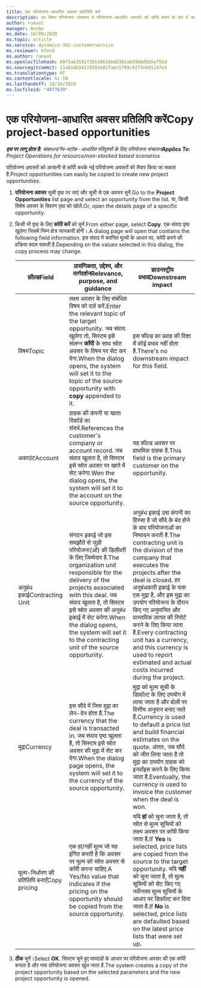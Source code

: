 ```yaml
---
title: एक परियोजना-आधारित अवसर प्रतिलिपि करें
description: यह विषय परियोजना संचालन में परियोजना-आधारित अवसरों को कॉपी करने के बारे में जानकारी प्रदान करता है.
author: rumant
manager: Annbe
ms.date: 10/09/2020
ms.topic: article
ms.service: dynamics-365-customerservice
ms.reviewer: kfend
ms.author: rumant
ms.openlocfilehash: 89f5a63581f36b30634bdd302a6d360d6b5e75bd
ms.sourcegitcommit: 11a61db54119503e82faec5f99c4273e8d1247e5
ms.translationtype: HT
ms.contentlocale: hi-IN
ms.lasthandoff: 10/16/2020
ms.locfileid: "4077639"
---
```

# <a name="copy-project-based-opportunities"></a><span data-ttu-id="f1756-103">एक परियोजना-आधारित अवसर प्रतिलिपि करें</span><span class="sxs-lookup"><span data-stu-id="f1756-103">Copy project-based opportunities</span></span>

<span data-ttu-id="f1756-104">_**इस पर लागू होता है:** संसाधन/गैर-स्टॉक -आधारित परिदृश्यों के लिए परियोजना संचालन_</span><span class="sxs-lookup"><span data-stu-id="f1756-104">_**Applies To:** Project Operations for resource/non-stocked based scenarios_</span></span>


<span data-ttu-id="f1756-105">परियोजना अवसरों को आसानी से कॉपी करके नई परियोजना अवसरों को तैयार किया जा सकता है.</span><span class="sxs-lookup"><span data-stu-id="f1756-105">Project opportunities can easily be copied to create new project opportunities.</span></span> 

1. <span data-ttu-id="f1756-106">**परियोजना अवसर** सूची पृष्ठ पर जाएं और सूची से एक अवसर चुनें.</span><span class="sxs-lookup"><span data-stu-id="f1756-106">Go to the **Project Opportunities** list page and select an opportunity from the list.</span></span> <span data-ttu-id="f1756-107">या, किसी विशेष अवसर के विवरण पृष्ठ को खोलें.</span><span class="sxs-lookup"><span data-stu-id="f1756-107">Or, open the details page of a specific opportunity.</span></span> 
2. <span data-ttu-id="f1756-108">किसी भी पृष्ठ के लिए **कॉपी करें** को चुनें.</span><span class="sxs-lookup"><span data-stu-id="f1756-108">From either page, select **Copy**.</span></span> <span data-ttu-id="f1756-109">एक संवाद पृष्ठ खुलेगा जिसमें निम्न क्षेत्र जानकारी होगी।.</span><span class="sxs-lookup"><span data-stu-id="f1756-109">A dialog page will open that contains the following field information.</span></span> <span data-ttu-id="f1756-110">इस संवाद में चयनित मूल्यों के आधार पर, कॉपी करने की प्रक्रिया बदल सकती है.</span><span class="sxs-lookup"><span data-stu-id="f1756-110">Depending on the values selected in this dialog, the copy process may change.</span></span>

    | <span data-ttu-id="f1756-111">**फ़ील्ड**</span><span class="sxs-lookup"><span data-stu-id="f1756-111">**Field**</span></span> | <span data-ttu-id="f1756-112">**प्रासंगिकता, उद्देश्य, और मार्गदर्शन**</span><span class="sxs-lookup"><span data-stu-id="f1756-112">**Relevance, purpose, and guidance**</span></span> | <span data-ttu-id="f1756-113">**डाउनस्ट्रीम प्रभाव**</span><span class="sxs-lookup"><span data-stu-id="f1756-113">**Downstream impact**</span></span> |
    | --- | --- | --- |
    | <span data-ttu-id="f1756-114">विषय</span><span class="sxs-lookup"><span data-stu-id="f1756-114">Topic</span></span> | <span data-ttu-id="f1756-115">लक्ष्य अवसर के लिए संबंधित विषय को दर्ज़ करें.</span><span class="sxs-lookup"><span data-stu-id="f1756-115">Enter the relevant topic of the target opportunity.</span></span> <span data-ttu-id="f1756-116">जब संवाद खुलेगा तो, सिस्टम इसे संलग्न **कॉपी** के साथ स्रोत अवसर के विषय पर सेट कर देगा.</span><span class="sxs-lookup"><span data-stu-id="f1756-116">When the dialog opens, the system will set it to the topic of the source opportunity with **copy** appended to it.</span></span> | <span data-ttu-id="f1756-117">इस फील्ड का प्रवाह की दिशा में कोई प्रभाव नहीं होता है.</span><span class="sxs-lookup"><span data-stu-id="f1756-117">There's no downstream impact for this field.</span></span> |
    | <span data-ttu-id="f1756-118">अकाउंट</span><span class="sxs-lookup"><span data-stu-id="f1756-118">Account</span></span> | <span data-ttu-id="f1756-119">ग्राहक की कंपनी या खाता रिकॉर्ड का संदर्भ.</span><span class="sxs-lookup"><span data-stu-id="f1756-119">References the customer's company or account record.</span></span> <span data-ttu-id="f1756-120">जब संवाद खुलता है, तो सिस्टम इसे स्रोत अवसर पर खाते में सेट करेगा.</span><span class="sxs-lookup"><span data-stu-id="f1756-120">Wen the dialog opens, the system will set it to the account on the source opportunity.</span></span> | <span data-ttu-id="f1756-121">यह फ़ील्ड अवसर पर प्राथमिक ग्राहक है.</span><span class="sxs-lookup"><span data-stu-id="f1756-121">This field is the primary customer on the opportunity.</span></span> |
    | <span data-ttu-id="f1756-122">अनुबंध इकाई</span><span class="sxs-lookup"><span data-stu-id="f1756-122">Contracting Unit</span></span> | <span data-ttu-id="f1756-123">संगठन इकाई जो इस समझौते से जुड़ी परियोजना(ओं) की डिलीवरी के लिए जिम्मेदार है.</span><span class="sxs-lookup"><span data-stu-id="f1756-123">The organization unit responsible for the delivery of the projects associated with this deal.</span></span> <span data-ttu-id="f1756-124">जब संवाद खुलता है, तो सिस्टम इसे स्रोत अवसर की अनुबंध इकाई में सेट करेगा.</span><span class="sxs-lookup"><span data-stu-id="f1756-124">When the dialog opens, the system will set it to the contracting unit of the source opportunity.</span></span> | <span data-ttu-id="f1756-125">अनुबंध इकाई उस कंपनी का हिस्सा है जो सौदे के बंद होने के बाद परियोजनाओं का निष्पादन करती है.</span><span class="sxs-lookup"><span data-stu-id="f1756-125">The contracting unit is the division of the company that executes the projects after the deal is closed.</span></span> <span data-ttu-id="f1756-126">हर अनुबंधकारी इकाई के पास एक मुद्रा है, और इस मुद्रा का उपयोग परियोजना के दौरान किए गए अनुमानित और वास्तविक लागत की रिपोर्ट करने के लिए किया जाता है.</span><span class="sxs-lookup"><span data-stu-id="f1756-126">Every contracting unit has a currency, and this currency is used to report estimated and actual costs incurred during the project.</span></span> |
    | <span data-ttu-id="f1756-127">मुद्रा</span><span class="sxs-lookup"><span data-stu-id="f1756-127">Currency</span></span> | <span data-ttu-id="f1756-128">इस सौदे में जिस मुद्रा का लेन-देन होता है.</span><span class="sxs-lookup"><span data-stu-id="f1756-128">The currency that the deal is transacted in.</span></span> <span data-ttu-id="f1756-129">जब संवाद पृष्ठ खुलता है, तो सिस्टम इसे स्रोत अवसर की मुद्रा में सेट कर देगा.</span><span class="sxs-lookup"><span data-stu-id="f1756-129">When the dialog page opens, the system will set it to the currency of the source opportunity.</span></span> | <span data-ttu-id="f1756-130">मुद्रा को मूल्य सूची के डिफ़ॉल्ट के लिए उपयोग में लाया जाता है और बोली पर वित्तीय अनुमान बनाए जाते हैं.</span><span class="sxs-lookup"><span data-stu-id="f1756-130">Currency is used to default a price list and build financial estimates on the quote.</span></span> <span data-ttu-id="f1756-131">अंततः, जब सौदे को जीत लिया जाता है तो मुद्रा का उपयोग ग्राहक को इनवॉइस करने के लिए किया जाता है.</span><span class="sxs-lookup"><span data-stu-id="f1756-131">Eventually, the currency is used to invoice the customer when the deal is won.</span></span> |
    | <span data-ttu-id="f1756-132">मूल्य-निर्धारण की प्रतिलिपि बनाएँ</span><span class="sxs-lookup"><span data-stu-id="f1756-132">Copy pricing</span></span> | <span data-ttu-id="f1756-133">एक हां/नहीं मूल्य जो यह इंगित करती है कि अवसर पर मूल्य को स्रोत अवसर से कॉपी करना चाहिए.</span><span class="sxs-lookup"><span data-stu-id="f1756-133">A Yes/No value that indicates if the pricing on the opportunity should be copied from the source opportunity.</span></span> | <span data-ttu-id="f1756-134">यदि **हां** को चुना जाता है, तो स्रोत से मूल्य सूचियों को लक्ष्य अवसर पर कॉपी किया जाता है.</span><span class="sxs-lookup"><span data-stu-id="f1756-134">If **Yes** is selected, price lists are copied from the source to the target opportunity.</span></span> <span data-ttu-id="f1756-135">यदि **नहीं** को चुना जाता है, तो मूल्य सूचियों को सेट किए गए नवीनतम मूल्य सूचियों के आधार पर डिफ़ॉल्ट कर दिया जाता है.</span><span class="sxs-lookup"><span data-stu-id="f1756-135">If **No** is selected, price lists are defaulted based on the latest price lists that were set up.</span></span> |

3. <span data-ttu-id="f1756-136">**ठीक** चुनें।</span><span class="sxs-lookup"><span data-stu-id="f1756-136">Select **OK**.</span></span> <span data-ttu-id="f1756-137">सिस्टम चुने हुए मापदंडों के आधार पर परियोजना अवसर की एक कॉपी बनाता है और नया परियोजना अवसर खुल जाता है.</span><span class="sxs-lookup"><span data-stu-id="f1756-137">The system creates a copy of the project opportunity based on the selected parameters and the new project opportunity is opened.</span></span>
